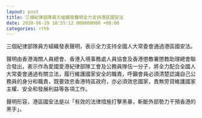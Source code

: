 ```yaml
---
layout: post
title: 三個紀律部隊員方組織發聲明全力支持港區國安法
date: 2020-06-29 18:55:12.000000000 +08:00
categories: rthk
---
```


三個紀律部隊員方組織發表聲明，表示全力支持全國人大常委會通過港區國安法。

聲明由香港海關人員總會、香港入境事務處人員協會及香港懲教署懲教助理總會聯合發出，表示作為愛國愛港紀律部隊工會及公務員隊伍一分子，將全力配合全國人大常委會通過有關立法，履行維護國家安全的職責，呼籲會員必須清楚認識自己公務員的身分和職責，既要效忠香港特區政府，亦必須效忠國家，責無旁貸維護國家主權、安全和發展利益等各項工作。

聲明形容，港區國安法是以「有效的法律措施打擊黑暴，斬斷外部勢力干預香港的黑手」。
